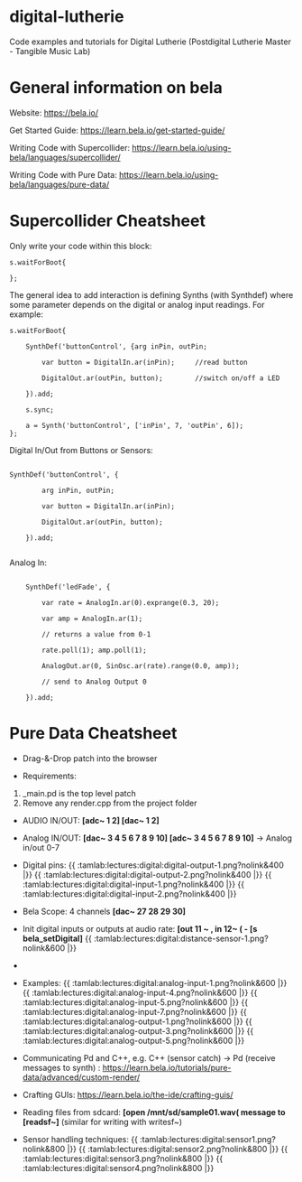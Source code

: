 # digital-lutherie
Code examples and tutorials for Digital Lutherie (Postdigital Lutherie Master - Tangible Music Lab)

# General information on bela

Website: https://bela.io/

Get Started Guide: https://learn.bela.io/get-started-guide/

Writing Code with Supercollider: https://learn.bela.io/using-bela/languages/supercollider/

Writing Code with Pure Data: https://learn.bela.io/using-bela/languages/pure-data/

# Supercollider Cheatsheet


Only write your code within this block:

```
s.waitForBoot{
	
};
```

The general idea to add interaction is defining Synths (with Synthdef) where some parameter depends on the digital or analog input readings. 
For example: 

```
s.waitForBoot{
	
	SynthDef('buttonControl', {arg inPin, outPin;
	
		var button = DigitalIn.ar(inPin);     //read button
	
		DigitalOut.ar(outPin, button);        //switch on/off a LED
	
	}).add;	
	
	s.sync;
	
	a = Synth('buttonControl', ['inPin', 7, 'outPin', 6]);
};
```

Digital In/Out from Buttons or Sensors:

```
	
SynthDef('buttonControl', {
	
		arg inPin, outPin;	
		
		var button = DigitalIn.ar(inPin);
	
		DigitalOut.ar(outPin, button);
	
	}).add;
	
```

Analog In:

```
	
	SynthDef('ledFade', {
	
		var rate = AnalogIn.ar(0).exprange(0.3, 20);
	
		var amp = AnalogIn.ar(1);
	
		// returns a value from 0-1
	
		rate.poll(1); amp.poll(1);
	
		AnalogOut.ar(0, SinOsc.ar(rate).range(0.0, amp));
	
		// send to Analog Output 0
	
	}).add;

```

# Pure Data Cheatsheet

  * Drag-&-Drop patch into the browser
  
  * Requirements: 
  
  1) _main.pd is the top level patch 
  2) Remove any render.cpp from the project folder
  
  * AUDIO IN/OUT: **[adc~ 1 2] [dac~ 1 2]** 
  
  * Analog IN/OUT: **[dac~ 3 4 5 6 7 8 9 10] [adc~ 3 4 5 6 7 8 9 10]** -> Analog in/out 0-7
  
  * Digital pins:  {{ :tamlab:lectures:digital:digital-output-1.png?nolink&400 |}} {{ :tamlab:lectures:digital:digital-output-2.png?nolink&400 |}} {{ :tamlab:lectures:digital:digital-input-1.png?nolink&400 |}} {{ :tamlab:lectures:digital:digital-input-2.png?nolink&400 |}}
  
  * Bela Scope: 4 channels **[dac~ 27 28 29 30]**
  
  * Init digital inputs or outputs at audio rate: **[out 11 ~ , in 12~ ( - [s bela_setDigital]** {{ :tamlab:lectures:digital:distance-sensor-1.png?nolink&600 |}}
  *
  * Examples: {{ :tamlab:lectures:digital:analog-input-1.png?nolink&600 |}} {{ :tamlab:lectures:digital:analog-input-4.png?nolink&600 |}} {{ :tamlab:lectures:digital:analog-input-5.png?nolink&600 |}} {{ :tamlab:lectures:digital:analog-input-7.png?nolink&600 |}} {{ :tamlab:lectures:digital:analog-output-1.png?nolink&600 |}} {{ :tamlab:lectures:digital:analog-output-3.png?nolink&600 |}} {{ :tamlab:lectures:digital:analog-output-5.png?nolink&600 |}}
  
  * Communicating Pd and C++, e.g. C++ (sensor catch) -> Pd (receive messages to synth) : https://learn.bela.io/tutorials/pure-data/advanced/custom-render/
  
  * Crafting GUIs: https://learn.bela.io/the-ide/crafting-guis/
  
  * Reading files from sdcard: **[open /mnt/sd/sample01.wav( message to [readsf~]** (similar for writing with writesf~)
  
  * Sensor handling techniques: {{ :tamlab:lectures:digital:sensor1.png?nolink&800 |}} {{ :tamlab:lectures:digital:sensor2.png?nolink&800 |}} {{ :tamlab:lectures:digital:sensor3.png?nolink&800 |}} {{ :tamlab:lectures:digital:sensor4.png?nolink&800 |}}






